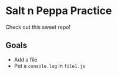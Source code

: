 # Salt n Peppa Practice

Check out this sweet repo!

## Goals

* Add a file
* Put a `console.log` in `file1.js`